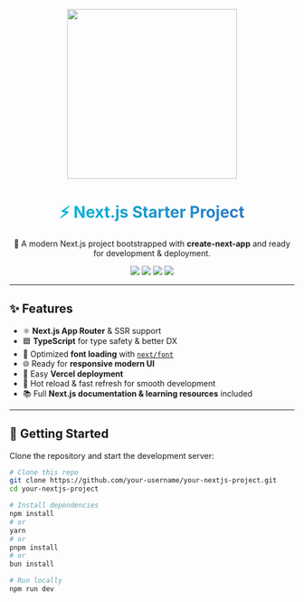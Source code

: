 <p align="center">
  <img src="https://media.giphy.com/media/v1.Y2lkPTc5MGI3NjExZjJkM2Y1ZGM5OTI4ZTU0YjVhYjQwY2EyMGQ1OGE0MmYwM2Q5NzRkMCZlcD12MV9naWZzX3NlYXJjaCZjdD1n/qgQUggAC3Pfv687qPC/giphy.gif" width="300"/>
</p>

<h1 align="center">
  <span style="background: linear-gradient(90deg, #06b6d4, #3178c6); -webkit-background-clip: text; color: transparent;">
    ⚡ Next.js Starter Project
  </span>
</h1>

<p align="center">
  🚀 A modern Next.js project bootstrapped with <b>create-next-app</b> and ready for development & deployment.  
</p>

<p align="center">
  <a href="https://nextjs.org"><img src="https://img.shields.io/badge/Next.js-000000?style=for-the-badge&logo=next.js&logoColor=white"/></a>
  <a href="https://www.typescriptlang.org/"><img src="https://img.shields.io/badge/TypeScript-3178C6?style=for-the-badge&logo=typescript&logoColor=white"/></a>
  <a href="https://tailwindcss.com/"><img src="https://img.shields.io/badge/TailwindCSS-06B6D4?style=for-the-badge&logo=tailwindcss&logoColor=white"/></a>
  <a href="https://vercel.com/"><img src="https://img.shields.io/badge/Vercel-000000?style=for-the-badge&logo=vercel&logoColor=white"/></a>
</p>

---

## ✨ Features
- ⚛️ **Next.js App Router** & SSR support  
- 🟦 **TypeScript** for type safety & better DX  
- 🎨 Optimized **font loading** with [`next/font`](https://nextjs.org/docs/app/building-your-application/optimizing/fonts)  
- 🌐 Ready for **responsive modern UI**  
- 🚀 Easy **Vercel deployment**  
- 🔧 Hot reload & fast refresh for smooth development  
- 📚 Full **Next.js documentation & learning resources** included  

---

## 🚀 Getting Started  

Clone the repository and start the development server:

```bash
# Clone this repo
git clone https://github.com/your-username/your-nextjs-project.git
cd your-nextjs-project

# Install dependencies
npm install
# or
yarn
# or
pnpm install
# or
bun install

# Run locally
npm run dev
